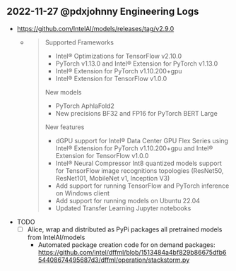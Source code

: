 ## 2022-11-27 @pdxjohnny Engineering Logs

- https://github.com/IntelAI/models/releases/tag/v2.9.0
  - > Supported Frameworks
    > - Intel® Optimizations for TensorFlow v2.10.0
    > - PyTorch v1.13.0 and Intel® Extension for PyTorch v1.13.0
    > - Intel® Extension for PyTorch v1.10.200+gpu
    > - Intel® Extension for TensorFlow v1.0.0
    >
    > New models
    > - PyTorch AphlaFold2
    > - New precisions BF32 and FP16 for PyTorch BERT Large
    >
    > New features
    >
    > - dGPU support for Intel® Data Center GPU Flex Series using Intel® Extension for PyTorch v1.10.200+gpu and Intel® Extension for TensorFlow v1.0.0
    > - Intel® Neural Compressor Int8 quantized models support for TensorFlow image recognitions topologies (ResNet50, ResNet101, MobileNet v1, Inception V3)
    > - Add support for running TensorFlow and PyTorch inference on Windows client
    > - Add support for running models on Ubuntu 22.04
    > - Updated Transfer Learning Jupyter notebooks
- TODO
  - [ ] Alice, wrap and distributed as PyPi packages all pretrained models from IntelAI/models
    - Automated package creation code for on demand packages: https://github.com/intel/dffml/blob/1513484a4bf829b86675dfb654408674495687d3/dffml/operation/stackstorm.py